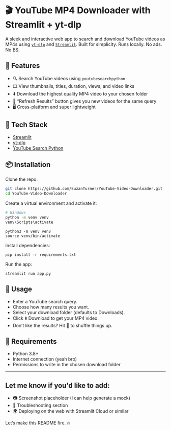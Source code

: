 # 🎬 YouTube MP4 Downloader with Streamlit + yt-dlp

A sleek and interactive web app to search and download YouTube videos as MP4s using [`yt-dlp`](https://github.com/yt-dlp/yt-dlp) and [`Streamlit`](https://streamlit.io). Built for simplicity. Runs locally. No ads. No BS.

## 🚀 Features

- 🔍 Search YouTube videos using `youtubesearchpython`
- 🎞 View thumbnails, titles, duration, views, and video links
- ⬇️ Download the highest quality MP4 video to your chosen folder
- 🔄 “Refresh Results” button gives you new videos for the same query
- 🖥️ Cross-platform and super lightweight


## 🧠 Tech Stack

- [Streamlit](https://streamlit.io)
- [yt-dlp](https://github.com/yt-dlp/yt-dlp)
- [YouTube Search Python](https://github.com/alexmercerind/youtube-search-python)

## 📦 Installation

Clone the repo:

```bash
git clone https://github.com/SuzanTurner/YouTube-Video-Downloader.git
cd YouTube-Video-Downloader
```

Create a virtual environment and activate it:

```bash
# Windows
python -m venv venv
venv\Scripts\activate
```

```Mac/Linux
python3 -m venv venv
source venv/bin/activate
```

Install dependencies:
```
pip install -r requirements.txt
```
Run the app:

```
streamlit run app.py
```

## 📝 Usage
 - Enter a YouTube search query.
 - Choose how many results you want.
 - Select your download folder (defaults to Downloads).
 - Click ⬇️ Download to get your MP4 video.
 - Don’t like the results? Hit 🔄 to shuffle things up.

## 📁 Requirements
 - Python 3.8+
 - Internet connection (yeah bro)
 - Permissions to write in the chosen download folder
---
## Let me know if you'd like to add:
- 📷 Screenshot placeholder (I can help generate a mock)
- 🚨 Troubleshooting section
- 🌍 Deploying on the web with Streamlit Cloud or similar

Let’s make this README fire. 🔥
